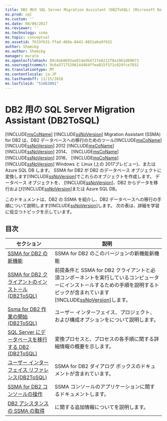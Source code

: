 ```yaml
---
title: DB2 用の SQL Server Migration Assistant (DB2ToSQL) |Microsoft Docs
ms.prod: sql
ms.custom: ''
ms.date: 08/09/2017
ms.reviewer: ''
ms.technology: ssma
ms.topic: conceptual
ms.assetid: 7633f631-ffad-469a-8441-8831a6a9f932
author: Shamikg
ms.author: Shamikg
manager: murato
ms.openlocfilehash: 89c8ab8693ae814e9b471fe8212f8a1961d09873
ms.sourcegitcommit: 9c6a37175296144464ffea815f371c024fce7032
ms.translationtype: MT
ms.contentlocale: ja-JP
ms.lasthandoff: 11/15/2018
ms.locfileid: "51663891"
---
```

# <a name="sql-server-migration-assistant-for-db2-db2tosql"></a>DB2 用の SQL Server Migration Assistant (DB2ToSQL)
[!INCLUDE[msCoName](../../includes/msconame_md.md)] [!INCLUDE[ssNoVersion](../../includes/ssnoversion-md.md)] Migration Assistant (SSMA) for DB2 は、DB2 データベースへの移行のためのツール[!INCLUDE[msCoName](../../includes/msconame_md.md)] [!INCLUDE[ssNoVersion](../../includes/ssnoversion-md.md)] 2012 [!INCLUDE[msCoName](../../includes/msconame_md.md)] [!INCLUDE[ssNoVersion](../../includes/ssnoversion-md.md)] 2014、 [!INCLUDE[msCoName](../../includes/msconame_md.md)] [!INCLUDE[ssNoVersion](../../includes/ssnoversion-md.md)] 2016、 [!INCLUDE[msCoName](../../includes/msconame_md.md)] [!INCLUDE[ssNoVersion](../../includes/ssnoversion-md.md)] Windows と Linux (上の 2017プレビュー)、または Azure SQL DB します。 SSMA for DB2 が DB2 のデータベース オブジェクトに変換します[!INCLUDE[ssNoVersion](../../includes/ssnoversion-md.md)]でこれらのオブジェクトを作成します。 データベース オブジェクトを、 [!INCLUDE[ssNoVersion](../../includes/ssnoversion-md.md)]、DB2 からデータを移行および[!INCLUDE[ssNoVersion](../../includes/ssnoversion-md.md)]または Azure SQL DB。  
  
このドキュメントは、DB2 の SSMA を紹介し、DB2 データベースへの移行の手順について説明します[!INCLUDE[ssNoVersion](../../includes/ssnoversion-md.md)]します。 次の表は、詳細を学習に役立つトピックを示しています。  
  
## <a name="contents"></a>目次  
  
|セクション|説明|  
|-----------|---------------|  
|[SSMA for DB2 の新機能](https://msdn.microsoft.com/1cc38f85-3caa-42d0-8c76-a380c1d15c67)|SSMA for DB2 のこのバージョンの新機能新機能|  
|[SSMA for DB2 クライアントのインストール&#40;DB2ToSQL&#41;](../../ssma/db2/installing-ssma-for-db2-client-db2tosql.md)|前提条件と SSMA for DB2 クライアントと必須コンポーネントを実行しているコンピューターにインストールするための手順を説明するトピックが含まれています[!INCLUDE[ssNoVersion](../../includes/ssnoversion-md.md)]します。|  
|[Ssma for DB2 作業の開始&#40;DB2ToSQL&#41;](../../ssma/db2/getting-started-with-ssma-for-db2-db2tosql.md)|ユーザー インターフェイス、プロジェクト、および構成オプションをについて説明します。|  
|[SQL Server にデータベースを移行する DB2 &#40;DB2ToSQL&#41;](../../ssma/db2/migrating-db2-databases-to-sql-server-db2tosql.md)|変換プロセスと、プロセスの各手順に関する詳細情報の概要を示します。|  
|[ユーザー インターフェイス リファレンス&#40;DB2ToSQL&#41;](../../ssma/db2/user-interface-reference-db2tosql.md)|SSMA for DB2 ダイアログ ボックスのドキュメントが含まれています。|  
|[SSMA for DB2 コンソールの操作](https://msdn.microsoft.com/29d8787c-632e-4ff7-9ccc-3f7ad40480ec)|SSMA コンソールのアプリケーションに関するドキュメントします。|  
|[DB2 アシスタンスの SSMA の取得](https://go.microsoft.com/fwlink/?LinkID=708538&clcid=0x409)|に関する追加情報についてを説明します。|  
  
